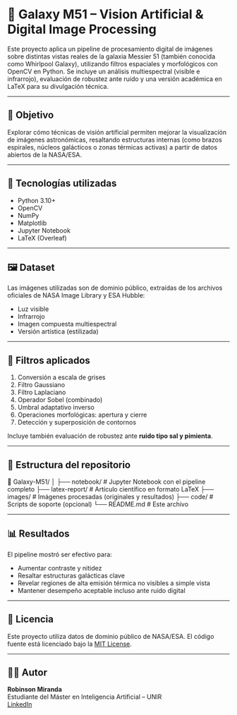 # 🌌 Galaxy M51 – Vision Artificial & Digital Image Processing

Este proyecto aplica un pipeline de procesamiento digital de imágenes sobre distintas vistas reales de la galaxia Messier 51 (también conocida como Whirlpool Galaxy), utilizando filtros espaciales y morfológicos con OpenCV en Python. Se incluye un análisis multiespectral (visible e infrarrojo), evaluación de robustez ante ruido y una versión académica en LaTeX para su divulgación técnica.

---

## 📌 Objetivo

Explorar cómo técnicas de visión artificial permiten mejorar la visualización de imágenes astronómicas, resaltando estructuras internas (como brazos espirales, núcleos galácticos o zonas térmicas activas) a partir de datos abiertos de la NASA/ESA.

---

## 🧰 Tecnologías utilizadas

- Python 3.10+
- OpenCV
- NumPy
- Matplotlib
- Jupyter Notebook
- LaTeX (Overleaf)

---

## 🖼️ Dataset

Las imágenes utilizadas son de dominio público, extraídas de los archivos oficiales de NASA Image Library y ESA Hubble:

- Luz visible
- Infrarrojo
- Imagen compuesta multiespectral
- Versión artística (estilizada)

---

## 🧪 Filtros aplicados

1. Conversión a escala de grises  
2. Filtro Gaussiano  
3. Filtro Laplaciano  
4. Operador Sobel (combinado)  
5. Umbral adaptativo inverso  
6. Operaciones morfológicas: apertura y cierre  
7. Detección y superposición de contornos

Incluye también evaluación de robustez ante **ruido tipo sal y pimienta**.

---

## 📁 Estructura del repositorio

📂 Galaxy-M51/
│
├── notebook/ # Jupyter Notebook con el pipeline completo
├── latex-report/ # Artículo científico en formato LaTeX
├── images/ # Imágenes procesadas (originales y resultados)
├── code/ # Scripts de soporte (opcional)
└── README.md # Este archivo


---

## 📊 Resultados

El pipeline mostró ser efectivo para:
- Aumentar contraste y nitidez
- Resaltar estructuras galácticas clave
- Revelar regiones de alta emisión térmica no visibles a simple vista
- Mantener desempeño aceptable incluso ante ruido digital

---

## 📜 Licencia

Este proyecto utiliza datos de dominio público de NASA/ESA. El código fuente está licenciado bajo la [MIT License](LICENSE).

---

## 👨‍💻 Autor

**Robinson Miranda**  
Estudiante del Máster en Inteligencia Artificial – UNIR  
[LinkedIn](https://www.linkedin.comhttps://www.linkedin.com/in/robinsonmirandaco/)

